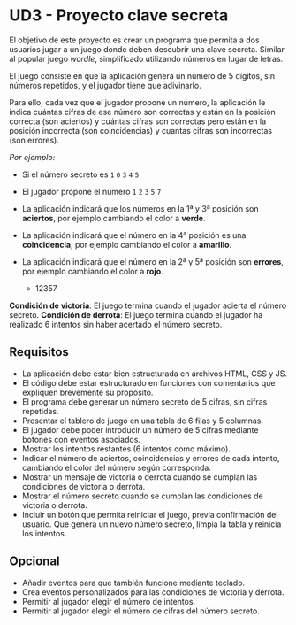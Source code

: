# UD3 - Proyecto clave secreta

El objetivo de este proyecto es crear un programa que permita a dos usuarios jugar a un juego donde deben descubrir una clave secreta. Similar al popular juego _wordle_, simplificado utilizando números en lugar de letras.

El juego consiste en que la aplicación genera un número de 5 dígitos, sin números repetidos, y el jugador tiene que adivinarlo.

Para ello, cada vez que el jugador propone un número, la aplicación le indica cuántas cifras de ese número son correctas y están en la posición correcta (son aciertos) y cuántas cifras son correctas pero están en la posición incorrecta (son coincidencias) y cuantas cifras son incorrectas (son errores).

_Por ejemplo:_

- Si el número secreto es `1` `0` `3` `4` `5`
- El jugador propone el número `1` `2` `3` `5` `7`
- La aplicación indicará que los números en la 1ª y 3ª posición son **aciertos**, por ejemplo cambiando el color a **verde**.
- La aplicación indicará que el número en la 4ª posición es una **coincidencia**, por ejemplo cambiando el color a **amarillo**.
- La aplicación indicará que el número en la 2ª y 5ª posición son **errores**, por ejemplo cambiando el color a **rojo**.

    - <span class="badge bg-success">1</span><span class="badge bg-danger">2</span><span class="badge bg-success">3</span></span><span class="badge bg-warning text-dark">5</span></span><span class="badge bg-danger">7</span>

**Condición de victoria**: El juego termina cuando el jugador acierta el número secreto.
**Condición de derrota**: El juego termina cuando el jugador ha realizado 6 intentos sin haber acertado el número secreto.

## Requisitos

- La aplicación debe estar bien estructurada en archivos HTML, CSS y JS.
- El código debe estar estructurado en funciones con comentarios que expliquen brevemente su propósito.
- El programa debe generar un número secreto de 5 cifras, sin cifras repetidas.
- Presentar el tablero de juego en una tabla de 6 filas y 5 columnas.
- El jugador debe poder introducir un número de 5 cifras mediante botones con eventos asociados.
- Mostrar los intentos restantes (6 intentos como máximo).
- Indicar el número de aciertos, coincidencias y errores de cada intento, cambiando el color del número según corresponda.
- Mostrar un mensaje de victoria o derrota cuando se cumplan las condiciones de victoria o derrota.
- Mostrar el número secreto cuando se cumplan las condiciones de victoria o derrota.
- Incluir un botón que permita reiniciar el juego, previa confirmación del usuario. Que genera un nuevo número secreto, limpia la tabla y reinicia los intentos.

## Opcional

- Añadir eventos para que también funcione mediante teclado.
- Crea eventos personalizados para las condiciones de victoria y derrota.
- Permitir al jugador elegir el número de intentos.
- Permitir al jugador elegir el número de cifras del número secreto.
